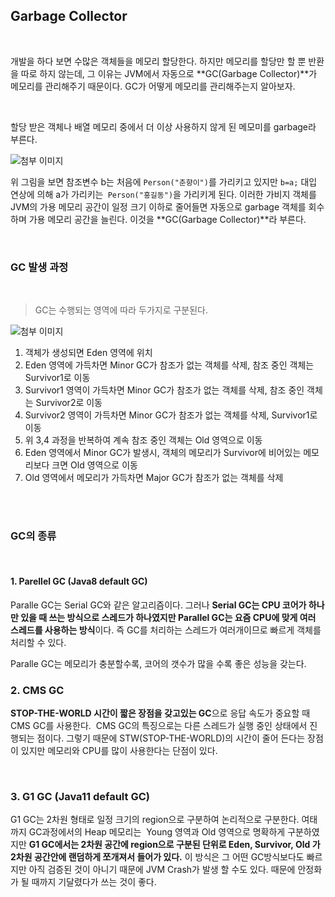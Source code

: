 
## Garbage Collector

<br/>

개발을 하다 보면 수많은 객체들을 메모리 할당한다. 하지만 메모리를 할당만 할 뿐 반환을 따로 하지 않는데, 그 이유는 JVM에서 자동으로 **GC(Garbage Collector)**가 메모리를 관리해주기 때문이다. GC가 어떻게 메모리를 관리해주는지 알아보자.

<br/>

할당 받은 객체나 배열 메모리 중에서 더 이상 사용하지 않게 된 메모미를 garbage라 부른다. 

![첨부 이미지](https://file-upload-store-jdd.s3.ap-northeast-2.amazonaws.com/garbage.png)


위 그림을 보면 참조변수 b는 처음에 `Person("춘향이")`를 가리키고 있지만 `b=a;` 대입 연상에 의해 a가 가리키는` Person("홍길동")`을 가리키게 된다. 이러한 가비지 객체를 JVM의 가용 메모리 공간이 일정 크기 이하로 줄어들면 자동으로 garbage 객체를 회수하며 가용 메모리 공간을 늘린다. 이것을 **GC(Garbage Collector)**라 부른다.

<br/>

### GC 발생 과정

<br/>

> GC는 수행되는 영역에 따라 두가지로 구분된다.

![첨부 이미지](https://file-upload-store-jdd.s3.ap-northeast-2.amazonaws.com/garbage2.png)


1. 객체가 생성되면 Eden 영역에 위치
2. Eden 영역에 가득차면 Minor GC가 참조가 없는 객체를 삭제, 참조 중인 객체는 Survivor1로 이동
3. Survivor1 영역이 가득차면 Minor GC가 참조가 없는 객체를 삭제, 참조 중인 객체는 Survivor2로 이동
4. Survivor2 영역이 가득차면 Minor GC가 참조가 없는 객체를 삭제, Survivor1로 이동
5. 위 3,4 과정을 반복하여 계속 참조 중인 객체는 Old 영역으로 이동
6. Eden 영역에서 Minor GC가 발생시, 객체의 메모리가 Survivor에 비어있는 메모리보다 크면 Old 영역으로 이동
7. Old 영역에서 메모리가 가득차면 Major GC가 참조가 없는 객체를 삭제

<br/>
<br/>

### GC의 종류

<br/>

#### 1. Parellel GC (Java8 default GC)

Paralle GC는 Serial GC와 같은 알고리즘이다. 그러나 **Serial GC는 CPU 코어가 하나만 있을 때 쓰는 방식으로 스레드가 하나였지만 Parallel GC는 요즘 CPU에 맞게 여러 스레드를 사용하는 방식**이다. 즉 GC를 처리하는 스레드가 여러개이므로 빠르게 객체를 처리할 수 있다.

Paralle GC는 메모리가 충분할수록, 코어의 갯수가 많을 수록 좋은 성능을 갖는다.
<br/>

### 2. CMS GC

**STOP-THE-WORLD 시간이 짧은 장점을 갖고있는 GC**으로 응답 속도가 중요할 때 CMS GC를 사용한다.  CMS GC의 특징으로는 다른 스레드가 실행 중인 상태에서 진행되는 점이다. 그렇기 때문에 STW(STOP-THE-WORLD)의 시간이 줄어 든다는 장점이 있지만 메모리와 CPU를 많이 사용한다는 단점이 있다.

<br/>

### 3. G1 GC (Java11 default GC)
G1 GC는 2차원 형태로 일정 크기의 region으로 구분하여 논리적으로 구분한다. 여태까지 GC과정에서의 Heap 메모리는  Young 영역과 Old 영역으로 명확하게 구분하였지만 **G1 GC에서는 2차원 공간에 region으로 구분된 단위로 Eden, Survivor, Old 가 2차원 공간안에 랜덤하게 쪼개져서 들어가 있다.** 이 방식은 그 어떤 GC방식보다도 빠르지만 아직 검증된 것이 아니기 때문에 JVM Crash가 발생 할 수도 있다. 때문에 안정화가 될 때까지 기달렸다가 쓰는 것이 좋다.
